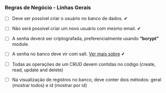 <h3>Regras de Negócio - Linhas Gerais</h3>

- [ ] Deve ser possível criar o usuário no banco de dados. ✔
- [ ] Não será possível criar um novo usuário com mesmo email. ✔
- [ ] A senha deverá ser criptografada, preferencialmente usando <strong>“bcrypt”</strong> module. 
- [ ] A senha no banco deve vir com salt. <a href="https://pt.stackoverflow.com/questions/185058/o-que-%C3%A9-salt-quando-se-trata-de-criptografia-de-senhas">Ver mais sobre</a> ✔

- [ ] Todas as operações de um CRUD devem contidas no código (create, read, update and delete)
- [ ] Na visualização de registros no banco, deve conter dois métodos: geral (mostrar todos) e id (mostrar por id)
